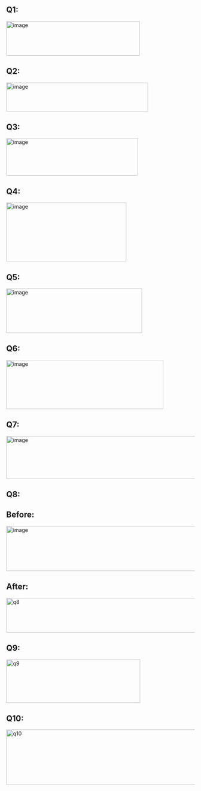 ## Q1:
<img width="357" height="92" alt="image" src="https://github.com/user-attachments/assets/013c1932-5a51-4ca9-a2bf-4243da781c73" />

## Q2:
<img width="379" height="77" alt="image" src="https://github.com/user-attachments/assets/1232eae3-1713-438f-82d2-d3152e226193" />

## Q3:
<img width="352" height="100" alt="image" src="https://github.com/user-attachments/assets/c34ea939-d55d-472c-838c-7e25926539b0" />

## Q4:
<img width="321" height="157" alt="image" src="https://github.com/user-attachments/assets/e05b08be-8759-462d-81c1-d380ba928d66" />

## Q5:
<img width="363" height="119" alt="image" src="https://github.com/user-attachments/assets/f764a99e-d128-462c-b6ed-ee0104cde7dd" />

## Q6:
<img width="420" height="131" alt="image" src="https://github.com/user-attachments/assets/b9081b6e-a111-4fa1-9f09-5dfde870de57" />

## Q7:
<img width="625" height="114" alt="image" src="https://github.com/user-attachments/assets/dd037d9c-deae-41e8-b3b9-7563581050a6" />

## Q8:
## Before:
<img width="584" height="120" alt="image" src="https://github.com/user-attachments/assets/b9725ea3-bfbb-40fa-90b6-771b18ee8c95" />

## After:
<img width="593" height="92" alt="q8" src="https://github.com/user-attachments/assets/27e9723d-6b1d-4f0d-8230-5d8460c1b276" />

## Q9:
<img width="358" height="116" alt="q9" src="https://github.com/user-attachments/assets/2b83e94a-a114-4b26-baea-72f4ccf57546" />

## Q10:
<img width="671" height="147" alt="q10" src="https://github.com/user-attachments/assets/2631efb0-abc8-4e3a-8e64-e3817d70b5b8" />

